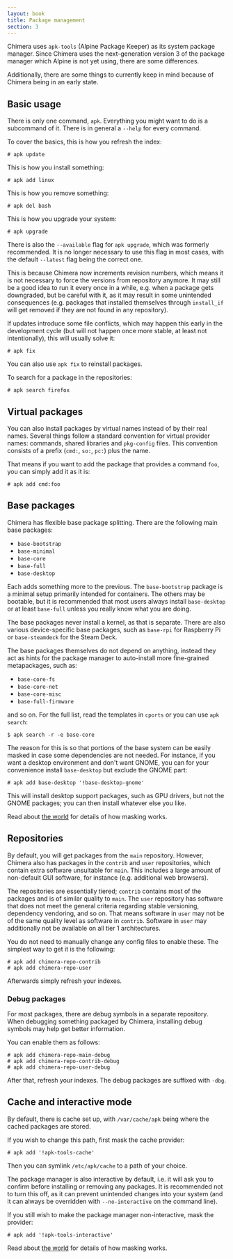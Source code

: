 ```yaml
---
layout: book
title: Package management
section: 3
---
```


Chimera uses `apk-tools` (Alpine Package Keeper) as its system package
manager. Since Chimera uses the next-generation version 3 of the package
manager which Alpine is not yet using, there are some differences.

Additionally, there are some things to currently keep in mind because of
Chimera being in an early state.

## Basic usage

There is only one command, `apk`. Everything you might want to do is
a subcommand of it. There is in general a `--help` for every command.

To cover the basics, this is how you refresh the index:

```
# apk update
```

This is how you install something:

```
# apk add linux
```

This is how you remove something:

```
# apk del bash
```

This is how you upgrade your system:

```
# apk upgrade
```

There is also the `--available` flag for `apk upgrade`, which was
formerly recommended. It is no longer necessary to use this flag
in most cases, with the default `--latest` flag being the correct
one.

This is because Chimera now increments revision numbers, which
means it is not necessary to force the versions from repository
anymore. It may still be a good idea to run it every once in a
while, e.g. when a package gets downgraded, but be careful with
it, as it may result in some unintended consequences (e.g. packages
that installed themselves through `install_if` will get removed if
they are not found in any repository).

If updates introduce some file conflicts, which may happen this early
in the development cycle (but will not happen once more stable, at
least not intentionally), this will usually solve it:

```
# apk fix
```

You can also use `apk fix` to reinstall packages.

To search for a package in the repositories:

```
# apk search firefox
```

## Virtual packages

You can also install packages by virtual names instead of by their real
names. Several things follow a standard convention for virtual provider
names: commands, shared libraries and `pkg-config` files. This convention
consists of a prefix (`cmd:`, `so:`, `pc:`) plus the name.

That means if you want to add the package that provides a command `foo`,
you can simply add it as it is:

```
# apk add cmd:foo
```

## Base packages

Chimera has flexible base package splitting. There are the following main base
packages:

* `base-bootstrap`
* `base-minimal`
* `base-core`
* `base-full`
* `base-desktop`

Each adds something more to the previous. The `base-bootstrap` package is a
minimal setup primarily intended for containers. The others may be bootable,
but it is recommended that most users always install `base-desktop` or at
least `base-full` unless you really know what you are doing.

The base packages never install a kernel, as that is separate. There are also
various device-specific base packages, such as `base-rpi` for Raspberry Pi
or `base-steamdeck` for the Steam Deck.

The base packages themselves do not depend on anything, instead they act as
hints for the package manager to auto-install more fine-grained metapackages,
such as:

* `base-core-fs`
* `base-core-net`
* `base-core-misc`
* `base-full-firmware`

and so on. For the full list, read the templates in `cports` or you can use
`apk search`:

```
$ apk search -r -e base-core
```

The reason for this is so that portions of the base system can be easily
masked in case some dependencies are not needed. For instance, if you want
a desktop environment and don't want GNOME, you can for your convenience
install `base-desktop` but exclude the GNOME part:

```
# apk add base-desktop '!base-desktop-gnome'
```

This will install desktop support packages, such as GPU drivers, but not
the GNOME packages; you can then install whatever else you like.

Read about [the world](/docs/apk/world) for details of how masking works.

## Repositories

By default, you will get packages from the `main` repository. However,
Chimera also has packages in the `contrib` and `user` repositories, which
contain extra software unsuitable for `main`. This includes a large amount of
non-default GUI software, for instance (e.g. additional web browsers).

The repositories are essentially tiered; `contrib` contains most of the
packages and is of similar quality to `main`. The `user` repository has
software that does not meet the general criteria regarding stable versioning,
dependency vendoring, and so on. That means software in `user` may not be
of the same quality level as software in `contrib`. Software in `user` may
additionally not be available on all tier 1 architectures.

You do not need to manually change any config files to enable these.
The simplest way to get it is the following:

```
# apk add chimera-repo-contrib
# apk add chimera-repo-user
```

Afterwards simply refresh your indexes.

### Debug packages

For most packages, there are debug symbols in a separate repository.
When debugging something packaged by Chimera, installing debug symbols
may help get better information.

You can enable them as follows:

```
# apk add chimera-repo-main-debug
# apk add chimera-repo-contrib-debug
# apk add chimera-repo-user-debug
```

After that, refresh your indexes. The debug packages are suffixed with `-dbg`.

## Cache and interactive mode

By default, there is cache set up, with `/var/cache/apk` being where the
cached packages are stored.

If you wish to change this path, first mask the cache provider:

```
# apk add '!apk-tools-cache'
```

Then you can symlink `/etc/apk/cache` to a path of your choice.

The package manager is also interactive by default, i.e. it will ask you
to confirm before installing or removing any packages. It is recommended
not to turn this off, as it can prevent unintended changes into your
system (and it can always be overridden with `--no-interactive` on the
command line).

If you still wish to make the package manager non-interactive, mask the
provider:

```
# apk add '!apk-tools-interactive'
```

Read about [the world](/docs/apk/world) for details of how masking works.
